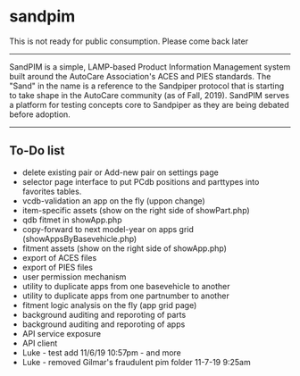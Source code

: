 # sandpim

This is not ready for public consumption. Please come back later

---

SandPIM is a simple, LAMP-based Product Information Management system built around the AutoCare Association's ACES and PIES standards. The "Sand" in the name is a 
reference to the Sandpiper protocol that is starting to take shape in the AutoCare community (as of Fall, 2019). SandPIM serves a platform for testing concepts core to Sandpiper as they are being debated before adoption.

---

## To-Do list

- delete existing pair or Add-new pair on settings page
- selector page interface to put PCdb positions and parttypes into favorites tables.
- vcdb-validation an app on the fly (uppon change)
- item-specific assets (show on the right side of showPart.php)
- qdb fitmet in showApp.php
- copy-forward to next model-year on apps grid (showAppsByBasevehicle.php)
- fitment assets (show on the right side of showApp.php)
- export of ACES files
- export of PIES files
- user permission mechanism
- utility to duplicate apps from one basevehicle to another
- utility to duplicate apps from one partnumber to another
- fitment logic analysis on the fly (app grid page)
- background auditing and reporoting of parts
- background auditing and reporoting of apps
- API service exposure
- API client
- Luke - test add 11/6/19 10:57pm - and more
- Luke - removed Gilmar's fraudulent pim folder 11-7-19 9:25am

